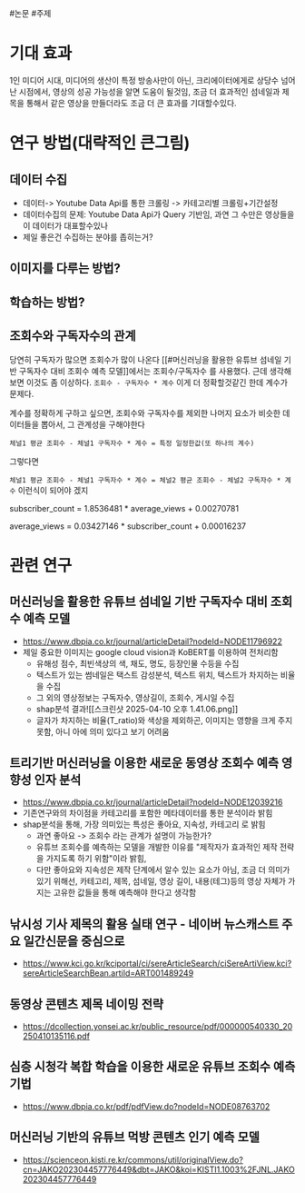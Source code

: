 #논문 #주제


# 기대 효과

1인 미디어 시대, 미디어의 생산이 특정 방송사만이 아닌, 크리에이터에게로 상당수 넘어난 시점에서, 영상의 성공 가능성을 알면 도움이 될것임, 조금 더 효과적인 섬네일과 제목을 통해서 같은 영상을 만들더라도 조금 더 큰 효과를 기대할수있다.


# 연구 방법(대략적인 큰그림)
## 데이터 수집
- 데이터-> Youtube Data Api를 통한 크롤링 -> 카테고리별 크롤링+기간설정
- 데이터수집의 문제:  Youtube Data Api가 Query 기반임, 과연 그 수만은 영상들을 이 데이터가 대표할수있나
- 제일 좋은건 수집하는 분야를 좁히는거?

## 이미지를 다루는 방법?

## 학습하는 방법?

## 조회수와 구독자수의 관계

당연히 구독자가 많으면 조회수가 많이 나온다 [[#머신러닝을 활용한 유튜브 섬네일 기반 구독자수 대비 조회수 예측 모델]]에서는 조회수/구독자수 를 사용했다. 근데 생각해보면 이것도 좀 이상하다.
`조회수 - 구독자수 * 계수`
이게 더 정확할것같긴 한데 계수가 문제다.

계수를 정확하게 구하고 싶으면, 조회수와 구독자수를 제외한 나머지 요소가 비슷한 데이터들을 뽑아서, 그 관계성을 구해야한다

`체널1 평균 조회수 - 체널1 구독자수 * 계수 = 특정 일정한값(또 하나의 계수)`

그렇다면 

`체널1 평균 조회수 - 체널1 구독자수 * 계수 = 체널2 평균 조회수 - 체널2 구독자수 * 계수` 
이런식이 되어야 겠지


subscriber_count = 1.8536481 * average_views + 0.00270781

average_views = 0.03427146 * subscriber_count + 0.00016237

# 관련 연구 

## 머신러닝을 활용한 유튜브 섬네일 기반 구독자수 대비 조회수 예측 모델
- https://www.dbpia.co.kr/journal/articleDetail?nodeId=NODE11796922
- 제일 중요한 이미지는 google cloud vision과 KoBERT를 이용하여 전처리함
	- 유해성 점수, 최빈색상의 색, 채도, 명도, 등장인물 수등을 수집
	- 텍스트가 있는 썸네일은 택스트 감성분석, 텍스트 위치, 텍스트가 차지하는 비율을 수집
	- 그 외의 영상정보는 구독자수, 영상길이, 조회수, 게시일 수집 
	- shap분석 결과![[스크린샷 2025-04-10 오후 1.41.06.png]]
	- 글자가 차지하는 비율(T_ratio)와 색상을 제외하곤, 이미지는 영향을 크게 주지 못함, 아니 아에 의미 있다고 보기 어려움

## 트리기반 머신러닝을 이용한 새로운 동영상 조회수 예측 영향성 인자 분석
- https://www.dbpia.co.kr/journal/articleDetail?nodeId=NODE12039216
- 기존연구와의 차이점을 카테고리를 포함한 메타데이터를 통한 분석이라 밝힘
- shap분석을 통해, 가장 의미있는 특성은 좋아요, 지속성, 카테고리 로 밝힘 
	- 과연 좋아요 -> 조회수 라는 관계가 설명이 가능한가?
	- 유튜브 조회수를 예측하는 모델을 개발한 이유를 "제작자가 효과적인 제작 전략을 가지도록 하기 위함"이라 밝힘,
	- 다만 좋아요와 지속성은 제작 단계에서 알수 있는 요소가 아님, 조금 더 의미가 있기 위해선, 카테고리, 제목, 섬네일, 영상 길이, 내용(테그)등의 영상 자체가 가지는 고유한 값들을 통해 예측해야 한다고 생각함


## 낚시성 기사 제목의 활용 실태 연구 - 네이버 뉴스캐스트 주요 일간신문을 중심으로
- https://www.kci.go.kr/kciportal/ci/sereArticleSearch/ciSereArtiView.kci?sereArticleSearchBean.artiId=ART001489249

## 동영상 콘텐츠 제목 네이밍 전략
- https://dcollection.yonsei.ac.kr/public_resource/pdf/000000540330_20250410135116.pdf


## 심층 시청각 복합 학습을 이용한 새로운 유튜브 조회수 예측 기법
- https://www.dbpia.co.kr/pdf/pdfView.do?nodeId=NODE08763702


## 머신러닝 기반의 유튜브 먹방 콘텐츠 인기 예측 모델
- https://scienceon.kisti.re.kr/commons/util/originalView.do?cn=JAKO202304457776449&dbt=JAKO&koi=KISTI1.1003%2FJNL.JAKO202304457776449